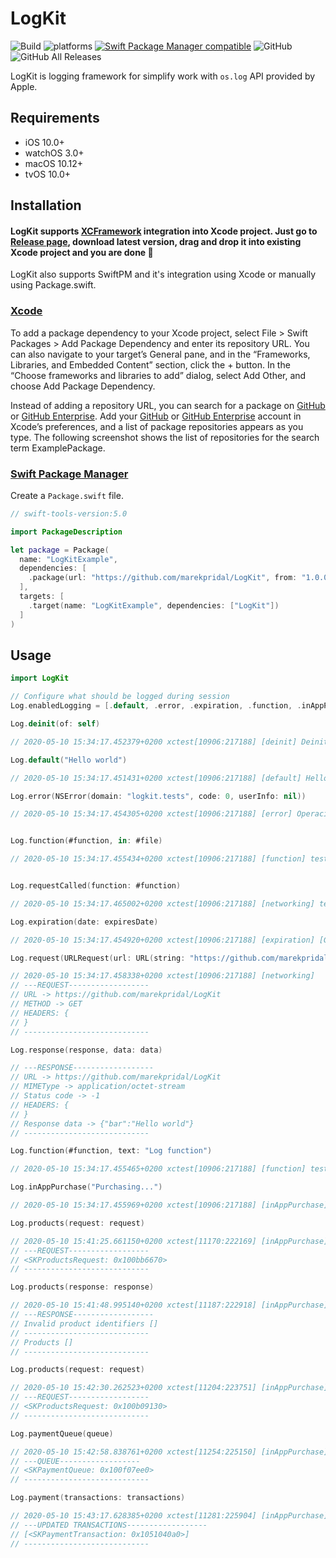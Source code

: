 # LogKit

![Build](https://github.com/marekpridal/LogKit/workflows/Build/badge.svg?branch=master) ![platforms](https://img.shields.io/badge/platform-iOS%20%7C%20watchOS%20%7C%20tvOS%20%7C%20macOS-333333) [![Swift Package Manager compatible](https://img.shields.io/badge/Swift%20Package%20Manager-compatible-brightgreen.svg)](https://github.com/apple/swift-package-manager) ![GitHub](https://img.shields.io/github/license/marekpridal/LogKit) ![GitHub All Releases](https://img.shields.io/github/downloads/marekpridal/LogKit/total)

LogKit is logging framework for simplify work with `os.log` API provided by Apple.

## Requirements
- iOS 10.0+ 
- watchOS 3.0+
- macOS 10.12+
- tvOS 10.0+

## Installation

#### LogKit supports [XCFramework](https://developer.apple.com/videos/play/wwdc2019/416/) integration into Xcode project. Just go to [Release page](https://github.com/marekpridal/LogKit/releases), download latest version, drag and drop it into existing Xcode project and you are done 🎉

LogKit also supports SwiftPM and it's integration using Xcode or manually using Package.swift.

### [Xcode](https://developer.apple.com/documentation/xcode/adding_package_dependencies_to_your_app)

To add a package dependency to your Xcode project, select File > Swift Packages > Add Package Dependency and enter its repository URL. You can also navigate to your target’s General pane, and in the “Frameworks, Libraries, and Embedded Content” section, click the + button. In the “Choose frameworks and libraries to add” dialog, select Add Other, and choose Add Package Dependency.

Instead of adding a repository URL, you can search for a package on [GitHub](https://github.com/) or [GitHub Enterprise](https://github.com/enterprise). Add your [GitHub](https://github.com/) or [GitHub Enterprise](https://github.com/enterprise) account in Xcode’s preferences, and a list of package repositories appears as you type. The following screenshot shows the list of repositories for the search term ExamplePackage.

### [Swift Package Manager](https://github.com/apple/swift-package-manager)

Create a `Package.swift` file.

```swift
// swift-tools-version:5.0

import PackageDescription

let package = Package(
  name: "LogKitExample",
  dependencies: [
    .package(url: "https://github.com/marekpridal/LogKit", from: "1.0.0")
  ],
  targets: [
    .target(name: "LogKitExample", dependencies: ["LogKit"])
  ]
)
```

## Usage
```swift
import LogKit

// Configure what should be logged during session
Log.enabledLogging = [.default, .error, .expiration, .function, .inAppPurchase, .networking]

Log.deinit(of: self)

// 2020-05-10 15:34:17.452379+0200 xctest[10906:217188] [deinit] Deinit of -[LogKitTests testLogDeinit]

Log.default("Hello world")

// 2020-05-10 15:34:17.451431+0200 xctest[10906:217188] [default] Hello world

Log.error(NSError(domain: "logkit.tests", code: 0, userInfo: nil))

// 2020-05-10 15:34:17.454305+0200 xctest[10906:217188] [error] Operaci nelze dokončit. (logkit.tests chyba 0.)


Log.function(#function, in: #file)

// 2020-05-10 15:34:17.455434+0200 xctest[10906:217188] [function] testLogFunctionIn() LogKitTests/LogKitTests.swift


Log.requestCalled(function: #function)

// 2020-05-10 15:34:17.465002+0200 xctest[10906:217188] [networking] testLogRequestCalled() already called

Log.expiration(date: expiresDate)

// 2020-05-10 15:34:17.454920+0200 xctest[10906:217188] [expiration] [GMT] Valid until 2020-05-10 13:34:17 +0000

Log.request(URLRequest(url: URL(string: "https://github.com/marekpridal/LogKit")!, cachePolicy: .useProtocolCachePolicy, timeoutInterval: 30))

// 2020-05-10 15:34:17.458338+0200 xctest[10906:217188] [networking] 
// ---REQUEST------------------
// URL -> https://github.com/marekpridal/LogKit
// METHOD -> GET
// HEADERS: {
// }
// ----------------------------

Log.response(response, data: data)

// ---RESPONSE------------------
// URL -> https://github.com/marekpridal/LogKit
// MIMEType -> application/octet-stream
// Status code -> -1
// HEADERS: {
// }
// Response data -> {"bar":"Hello world"}
// ----------------------------

Log.function(#function, text: "Log function")

// 2020-05-10 15:34:17.455465+0200 xctest[10906:217188] [function] testLogFunctionIn() Log function

Log.inAppPurchase("Purchasing...")

// 2020-05-10 15:34:17.455969+0200 xctest[10906:217188] [inAppPurchase] Purchasing...

Log.products(request: request)

// 2020-05-10 15:41:25.661150+0200 xctest[11170:222169] [inAppPurchase] 
// ---REQUEST------------------
// <SKProductsRequest: 0x100bb6670>
// ----------------------------

Log.products(response: response)

// 2020-05-10 15:41:48.995140+0200 xctest[11187:222918] [inAppPurchase] 
// ---RESPONSE------------------
// Invalid product identifiers []
// ----------------------------
// Products []
// ----------------------------

Log.products(request: request)

// 2020-05-10 15:42:30.262523+0200 xctest[11204:223751] [inAppPurchase] 
// ---REQUEST------------------
// <SKProductsRequest: 0x100b09130>
// ----------------------------

Log.paymentQueue(queue)

// 2020-05-10 15:42:58.838761+0200 xctest[11254:225150] [inAppPurchase] 
// ---QUEUE------------------
// <SKPaymentQueue: 0x100f07ee0>
// ----------------------------

Log.payment(transactions: transactions)

// 2020-05-10 15:43:17.628385+0200 xctest[11281:225904] [inAppPurchase] 
// ---UPDATED TRANSACTIONS------------------
// [<SKPaymentTransaction: 0x1051040a0>]
// ----------------------------

```